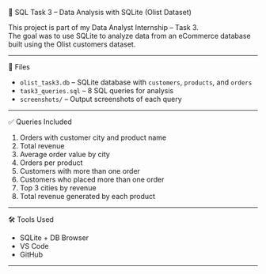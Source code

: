 🧠 SQL Task 3 – Data Analysis with SQLite (Olist Dataset)

This project is part of my Data Analyst Internship – Task 3.  
The goal was to use SQLite to analyze data from an eCommerce database built using the Olist customers dataset.

---

📂 Files

- `olist_task3.db` – SQLite database with `customers`, `products`, and `orders`
- `task3_queries.sql` – 8 SQL queries for analysis
- `screenshots/` – Output screenshots of each query

---

 ✅ Queries Included

1. Orders with customer city and product name  
2. Total revenue  
3. Average order value by city  
4. Orders per product  
5. Customers with more than one order  
6. Customers who placed more than one order  
7. Top 3 cities by revenue   
8. Total revenue generated by each product

---

🛠 Tools Used

- SQLite + DB Browser
- VS Code
- GitHub

---

